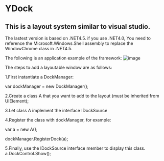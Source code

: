 # YDock

## This is a layout system similar to visual studio.

The lastest version is based on .NET4.5.
if you use .NET4.0, You need to reference the Microsoft.Windows.Shell assembly to replace the WindowChrome class in .NET4.5.

The following is an application example of the framework:
![image](https://github.com/yzylovepmn/YDock/raw/master/YDock/Resource/Image/example.PNG)

The steps to add a layoutable window are as follows:

1.First instantiate a DockManager:

  var dockManager = new DockManager();
  
2.Create a class A that you want to add to the layout (must be inherited from UIElement);

3.Let class A implement the interface IDockSource

4.Register the class with dockManager, for example:

  var a = new A();
  
  dockManager.RegisterDock(a);
  
5.Finally, use the IDockSource interface member to display this class.
  a.DockControl.Show();
